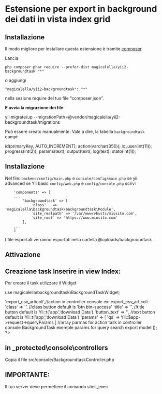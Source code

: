 Estensione per export in background dei dati in vista index grid
=======


Installazione
------------

Il modo migliore per installare questa estensione è tramite [composer](http://getcomposer.org/download/).

Lancia

```
php composer.phar require --prefer-dist magicalella/yii2-backgroundtask "*"
```

o aggiungi

```
"magicalella/yii2-backgroundtask": "*"
```

nella sezione require del tuo file "composer.json".

**E avvia la migrazione dei file**

yii migrate/up --migrationPath=@vendor/magicalella/yii2-backgroundtask/migrations

Può essere creato manualmente. Vale a dire, la tabella `backgroundtask` campi:

id(primaryKey, AUTO_INCREMENT);
action(varchar(350));
id_user(int(11));
progress(int(2));
params(text);
output(text);
log(text);
stato(int(1));

Installazione
-----

Nel file:  `backend/config/main.php` e `console/config/main.php` se yii advanced 
se Yii basic  `config/web.php` e `config/console.php`
scrivi

        'components' => [
        ...
            'backgroundtask' => [
                'class'   => 'magicalella\backgroundtask\backgroundtask\Module',
                'site_realpath' => '/var/www/vhosts/miosito.com',
                'site_root' => 'https://www.miosito.com'
            ],
        ...
        ]

I file esportati verranno esportati nella cartella @uploads/backgroundtask

Attivazione
-----

Creazione  task
Inserire in view Index: 
----
Per creare il task utilizzare il Widget 

use magicalella\backgroundtask\BackgroundTaskWidget;
<?php
    echo BackgroundTaskWidget::widget([
        'task' => 'export_csv_articoli',//action in controller console ex: export_csv_articoli
        'class' => '', //class button default is 'btn btn-success'
        'title' => '', //title button default is Yii::t('app','download Data')
        'button_text' => '', //text button default is Yii::t('app','download Data')
        'params' => [
            'qs' => Yii::$app->request->queryParams
        ] //array parmas for action task in controller console BackgroundTask exemple params for query search export model
    ]);
?>


in  _protected\console\controllers 
----
Copia il file src/console/BackgroundtaskController.php

IMPORTANTE:
----
Il tuo server deve permettere il comando shell_exec


